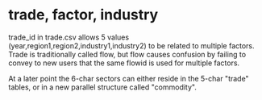 # trade, factor, industry

trade_id in trade.csv allows 5 values (year,region1,region2,industry1,industry2) to be related to multiple factors.  Trade is traditionally called flow, but flow causes confusion by failing to convey to new users that the same flowid is used for multiple factors.

At a later point the 6-char sectors can either reside in the 5-char "trade" tables, or in a new parallel structure called "commodity".
